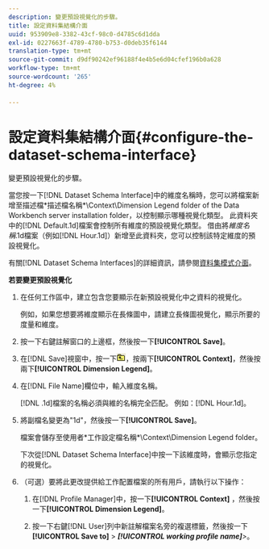 ```yaml
---
description: 變更預設視覺化的步驟。
title: 設定資料集結構介面
uuid: 953909e8-3382-43cf-98c0-d4785c6d1dda
exl-id: 0227663f-4789-4780-b753-d0deb35f6144
translation-type: tm+mt
source-git-commit: d9df90242ef96188f4e4b5e6d04cfef196b0a628
workflow-type: tm+mt
source-wordcount: '265'
ht-degree: 4%

---
```


# 設定資料集結構介面{#configure-the-dataset-schema-interface}

變更預設視覺化的步驟。

當您按一下[!DNL Dataset Schema Interface]中的維度名稱時，您可以將檔案新增至描述檔\*描述檔名稱*\Context\Dimension Legend folder of the Data Workbench server installation folder，以控制顯示哪種視覺化類型。 此資料夾中的[!DNL Default.1d]檔案會控制所有維度的預設視覺化類型。 借由將&#x200B;*維度名稱*.1d檔案（例如[!DNL Hour.1d]）新增至此資料夾，您可以控制該特定維度的預設視覺化。

有關[!DNL Dataset Schema Interfaces]的詳細資訊，請參閱[資料集模式介面](../../../home/c-get-started/c-admin-intrf/c-dtst-sch-intrf.md#concept-e147b3a5b542453ca2b121e1c85bb175)。

**若要變更預設視覺化**

1. 在任何工作區中，建立包含您要顯示在新預設視覺化中之資料的視覺化。

   例如，如果您想要將維度顯示在長條圖中，請建立長條圖視覺化，顯示所要的度量和維度。

1. 按一下右鍵註解窗口的上邊框，然後按一下&#x200B;**[!UICONTROL Save]**。
1. 在[!DNL Save]視窗中，按一下![](assets/btn_folder_up.png)，按兩下&#x200B;**[!UICONTROL Context]**，然後按兩下&#x200B;**[!UICONTROL Dimension Legend]**。
1. 在[!DNL File Name]欄位中，輸入維度名稱。

   [!DNL .1d]檔案的名稱必須與維的名稱完全匹配。 例如：[!DNL Hour.1d]。

1. 將副檔名變更為&quot;1d&quot;，然後按一下&#x200B;**[!UICONTROL Save]**。

   檔案會儲存至使用者\*工作設定檔名稱*\Context\Dimension Legend folder。

   下次從[!DNL Dataset Schema Interface]中按一下該維度時，會顯示您指定的視覺化。

1. （可選）要將此更改提供給工作配置檔案的所有用戶，請執行以下操作：

   1. 在[!DNL Profile Manager]中，按一下&#x200B;**[!UICONTROL Context]** ，然後按一下&#x200B;**[!UICONTROL Dimension Legend]**。

   1. 按一下右鍵[!DNL User]列中新註解檔案名旁的複選標籤，然後按一下&#x200B;**[!UICONTROL Save to]** > ***[!UICONTROL working profile name]**>*。
